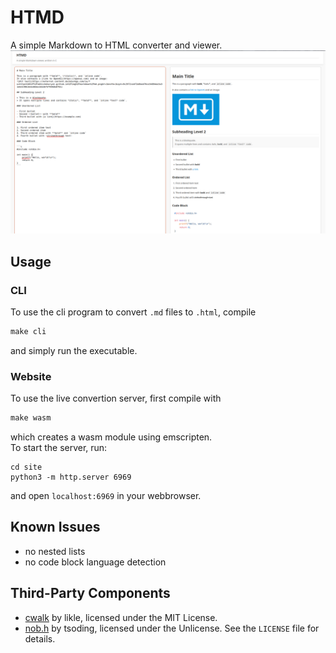 # HTMD

A simple Markdown to HTML converter and viewer.
![Failed to load picture](image.png)

## Usage

### CLI
To use the cli program to convert `.md` files to `.html`, compile
```makefile 
make cli
```
and simply run the executable.

### Website
To use the live convertion server, first compile with
```makefile 
make wasm
```
which creates a wasm module using emscripten.  
To start the server, run:
```terminal
cd site
python3 -m http.server 6969
```
and open `localhost:6969` in your webbrowser.

## Known Issues
- no nested lists
- no code block language detection

## Third-Party Components
- [cwalk](https://github.com/likle/cwalk) by likle, licensed under the MIT License.
- [nob.h](https://github.com/tsoding/nob.h) by tsoding, licensed under the Unlicense.
See the `LICENSE` file for details.
